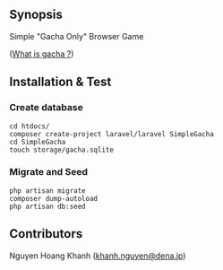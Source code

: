 ## Synopsis

Simple "Gacha Only" Browser Game

([What is gacha ?](https://bothgunsblazingblog.wordpress.com/2013/08/07/gacha/))

## Installation & Test

### Create database
```
cd htdocs/
composer create-project laravel/laravel SimpleGacha
cd SimpleGacha
touch storage/gacha.sqlite
```
### Migrate and Seed
```
php artisan migrate
composer dump-autoload
php artisan db:seed
```
## Contributors

Nguyen Hoang Khanh (khanh.nguyen@dena.jp)